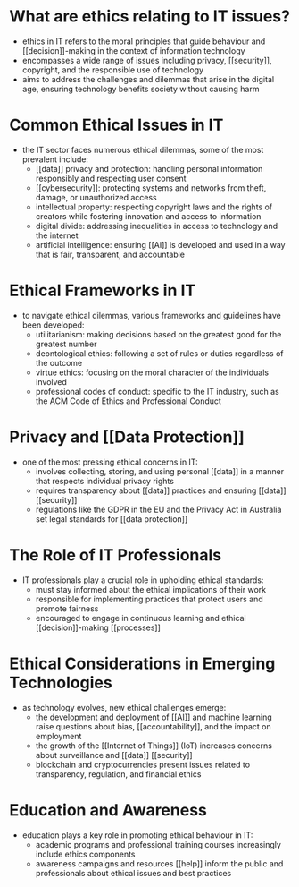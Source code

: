 # What are ethics relating to IT issues?
- ethics in IT refers to the moral principles that guide behaviour and [[decision]]-making in the context of information technology
- encompasses a wide range of issues including privacy, [[security]], copyright, and the responsible use of technology
- aims to address the challenges and dilemmas that arise in the digital age, ensuring technology benefits society without causing harm

# Common Ethical Issues in IT
- the IT sector faces numerous ethical dilemmas, some of the most prevalent include:
	- [[data]] privacy and protection: handling personal information responsibly and respecting user consent
	- [[cybersecurity]]: protecting systems and networks from theft, damage, or unauthorized access
	- intellectual property: respecting copyright laws and the rights of creators while fostering innovation and access to information
	- digital divide: addressing inequalities in access to technology and the internet
	- artificial intelligence: ensuring [[AI]] is developed and used in a way that is fair, transparent, and accountable

# Ethical Frameworks in IT
- to navigate ethical dilemmas, various frameworks and guidelines have been developed:
	- utilitarianism: making decisions based on the greatest good for the greatest number
	- deontological ethics: following a set of rules or duties regardless of the outcome
	- virtue ethics: focusing on the moral character of the individuals involved
	- professional codes of conduct: specific to the IT industry, such as the ACM Code of Ethics and Professional Conduct

# Privacy and [[Data Protection]]
- one of the most pressing ethical concerns in IT:
	- involves collecting, storing, and using personal [[data]] in a manner that respects individual privacy rights
	- requires transparency about [[data]] practices and ensuring [[data]] [[security]]
	- regulations like the GDPR in the EU and the Privacy Act in Australia set legal standards for [[data protection]]

# The Role of IT Professionals
- IT professionals play a crucial role in upholding ethical standards:
	- must stay informed about the ethical implications of their work
	- responsible for implementing practices that protect users and promote fairness
	- encouraged to engage in continuous learning and ethical [[decision]]-making [[processes]]

# Ethical Considerations in Emerging Technologies
- as technology evolves, new ethical challenges emerge:
	- the development and deployment of [[AI]] and machine learning raise questions about bias, [[accountability]], and the impact on employment
	- the growth of the [[Internet of Things]] (IoT) increases concerns about surveillance and [[data]] [[security]]
	- blockchain and cryptocurrencies present issues related to transparency, regulation, and financial ethics

# Education and Awareness
- education plays a key role in promoting ethical behaviour in IT:
	- academic programs and professional training courses increasingly include ethics components
	- awareness campaigns and resources [[help]] inform the public and professionals about ethical issues and best practices
